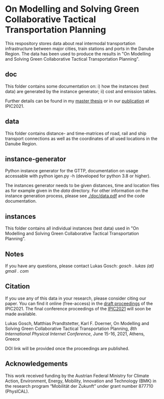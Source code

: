 # On Modelling and Solving Green Collaborative Tactical Transportation Planning
This respository stores data about real intermodal transportation infrastructure between major cities, train stations and ports in the Danube Region. The data has been used to produce the results in "On Modelling and Solving Green Collaborative Tactical Transportation Planning".

## doc
This folder contains some documentation on:
i) how the instances (test data) are generated by the instance generator;
ii) cost and emission tables.

Further details can be found in my [master thesis](http://othes.univie.ac.at/67535/) or in our [publication](https://www.pi.events/IPIC2021/sites/default/files/IPIC2021_DRAFT%20PROCEEDINGS_PAPER_POSTER.pdf) at IPIC2021.

## data
This folder contains distance- and time-matrices of road, rail and ship transport connections as well as the coordinates of all used locations in the Danube Region.

## instance-generator
Python instance generator for the GTTP, documentation on usage accessable with python igen.py -h (developed for python 3.8 or higher).

The instances generator needs to be given distances, time and location files as for example given in the *data* directory. For other information on the instance generation process, please see [./doc/data.pdf](https://raw.githubusercontent.com/saper0/gttp-data/main/doc/data.pdf) and the code documentation.

## instances
This folder contains all individual instances (test data) used in "On Modelling and Solving Green Collaborative Tactical Transportation Planning".

## Notes

If you have any questions, please contact Lukas Gosch: *gosch . lukas (at) gmail . com*

## Citation
If you use any of this data in your research, please consider citing our paper. You can find it online (free-access) in the [draft proceedings](https://www.pi.events/IPIC2021/sites/default/files/IPIC2021_DRAFT%20PROCEEDINGS_PAPER_POSTER.pdf) of the IPIC2021. The final conference proceedings of the [IPIC2021](https://www.pi.events/) will soon be made available. 

Lukas Gosch, Matthias Prandtstetter, Karl F. Doerner, On Modelling and Solving Green Collaborative Tactical Transportation Planning, *8th International Physical Internet Conference*, June 15-16, 2021, Athens, Greece

DOI link will be provided once the proceedings are published. 

## Acknowledgements
This work received funding by the Austrian Federal Ministry for Climate Action, Environment, Energy, 
Mobility, Innovation and Technology (BMK) in the research program “Mobilität der Zukunft” under grant 
number 877710 (PhysICAL).
